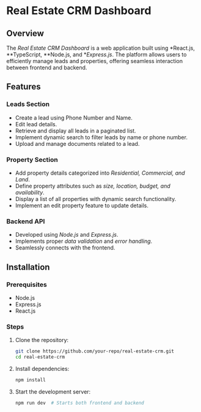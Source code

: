 # Real Estate CRM Dashboard

## Overview
The *Real Estate CRM Dashboard* is a web application built using *React.js, **TypeScript, **Node.js, and **Express.js*. The platform allows users to efficiently manage leads and properties, offering seamless interaction between frontend and backend.

## Features

### Leads Section
- Create a lead using Phone Number and Name.
- Edit lead details.
- Retrieve and display all leads in a paginated list.
- Implement dynamic search to filter leads by name or phone number.
- Upload and manage documents related to a lead.

### Property Section
- Add property details categorized into *Residential, Commercial, and Land*.
- Define property attributes such as *size, location, budget, and availability*.
- Display a list of all properties with dynamic search functionality.
- Implement an edit property feature to update details.

### Backend API
- Developed using *Node.js* and *Express.js*.
- Implements proper *data validation* and *error handling*.
- Seamlessly connects with the frontend.

## Installation
### Prerequisites
- Node.js
- Express.js
- React.js

### Steps
1. Clone the repository:
   ```sh
   git clone https://github.com/your-repo/real-estate-crm.git
   cd real-estate-crm
   ```
2. Install dependencies:
   ```sh
   npm install
   ```

3. Start the development server:
   ```sh
   npm run dev  # Starts both frontend and backend
   ```




